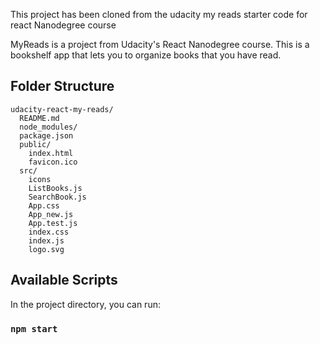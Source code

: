 This project has been cloned from the udacity my reads starter code for react Nanodegree course

MyReads is a project from Udacity's React Nanodegree course. This is a bookshelf app that lets you to organize books that you have read.

## Folder Structure

```
udacity-react-my-reads/
  README.md
  node_modules/
  package.json
  public/
    index.html
    favicon.ico
  src/
    icons
    ListBooks.js
    SearchBook.js
    App.css
    App_new.js
    App.test.js
    index.css
    index.js
    logo.svg
```
## Available Scripts

In the project directory, you can run:

### `npm start`
